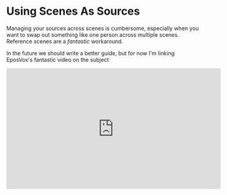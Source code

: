 # Using Scenes As Sources

Managing your sources across scenes is cumbersome, especially when you want to swap out something like one person across multiple scenes. Reference scenes are a _fantastic_ workaround.

In the future we should write a better guide, but for now I'm linking EposVox's fantastic video on the subject

<iframe width="560" height="315" src="https://www.youtube.com/embed/Sc2AiVFeDs8" title="YouTube video player" frameborder="0" allow="accelerometer; autoplay; clipboard-write; encrypted-media; gyroscope; picture-in-picture; fullscreen" allowfullscreen></iframe>
